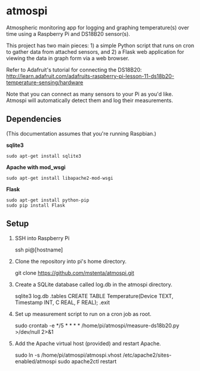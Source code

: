 atmospi
=======

Atmospheric monitoring app for logging and graphing temperature(s) over time using a Raspberry Pi and DS18B20 sensor(s).

This project has two main pieces: 1) a simple Python script that runs on cron to gather data from attached sensors, and 2) a Flask web application for viewing the data in graph form via a web browser.

Refer to Adafruit's tutorial for connecting the DS18B20: http://learn.adafruit.com/adafruits-raspberry-pi-lesson-11-ds18b20-temperature-sensing/hardware

Note that you can connect as many sensors to your Pi as you'd like. Atmospi will automatically detect them and log their measurements.

Dependencies
------------

(This documentation assumes that you're running Raspbian.)

**sqlite3**

    sudo apt-get install sqlite3

**Apache with mod_wsgi**

    sudo apt-get install libapache2-mod-wsgi

**Flask**

    sudo apt-get install python-pip
    sudo pip install Flask

Setup
-----

1) SSH into Raspberry Pi

    ssh pi@[hostname]

2) Clone the repository into pi's home directory.

    git clone https://github.com/mstenta/atmospi.git

3) Create a SQLite database called log.db in the atmospi directory.

    sqlite3 log.db
    .tables
    CREATE TABLE Temperature(Device TEXT, Timestamp INT, C REAL, F REAL);
    .exit

4) Set up measurement script to run on a cron job as root.

    sudo crontab -e
    */5 * * * * /home/pi/atmospi/measure-ds18b20.py >/dev/null 2>&1

5) Add the Apache virtual host (provided) and restart Apache.

    sudo ln -s /home/pi/atmospi/atmospi.vhost /etc/apache2/sites-enabled/atmospi
    sudo apache2ctl restart
